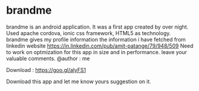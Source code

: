 # brandme 
brandme is an android application. It was a first app created by over night. Used apache cordova, ionic css framework, HTML5 as technology.
brandme gives my profile information the information i have fetched from linkedin website https://in.linkedin.com/pub/amit-patange/79/948/509
Need to work on optmization for this app in size and in performance.
leave your valuable comments. 
@author : me


Download : https://goo.gl/alyFS1 

Download this app and let me know yours suggestion on it.
